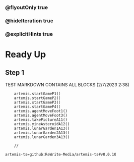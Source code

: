 ### @flyoutOnly true
### @hideIteration true
### @explicitHints true

# Ready Up

## Step 1
TEST MARKDOWN CONTAINS ALL BLOCKS (2/7/2023 2:38)

```ghost
    artemis.startGameP1()
    artemis.startGameP2()
    artemis.startGameP3()
    artemis.startGameP4()     
    artemis.agentMoveFoot1()
    artemis.agentMoveFoot3()
    artemis.takePictureA11()
    artemis.mineAsteroidA12()
    artemis.lunarGarden1A13()      
    artemis.lunarGarden2A13()      
    artemis.lunarGarden3A13()      
```
```template
    //
```

```package
artemis-ts=github:ReWrite-Media/artemis-ts#v0.0.10
```
